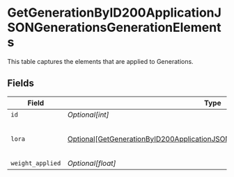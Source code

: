 # GetGenerationByID200ApplicationJSONGenerationsGenerationElements

This table captures the elements that are applied to Generations.


## Fields

| Field                                                                                                                                                                               | Type                                                                                                                                                                                | Required                                                                                                                                                                            | Description                                                                                                                                                                         |
| ----------------------------------------------------------------------------------------------------------------------------------------------------------------------------------- | ----------------------------------------------------------------------------------------------------------------------------------------------------------------------------------- | ----------------------------------------------------------------------------------------------------------------------------------------------------------------------------------- | ----------------------------------------------------------------------------------------------------------------------------------------------------------------------------------- |
| `id`                                                                                                                                                                                | *Optional[int]*                                                                                                                                                                     | :heavy_minus_sign:                                                                                                                                                                  | N/A                                                                                                                                                                                 |
| `lora`                                                                                                                                                                              | [Optional[GetGenerationByID200ApplicationJSONGenerationsGenerationElementsLoras]](../../models/operations/getgenerationbyid200applicationjsongenerationsgenerationelementsloras.md) | :heavy_minus_sign:                                                                                                                                                                  | Element used for the generation.                                                                                                                                                    |
| `weight_applied`                                                                                                                                                                    | *Optional[float]*                                                                                                                                                                   | :heavy_minus_sign:                                                                                                                                                                  | N/A                                                                                                                                                                                 |